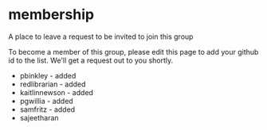# membership
A place to leave a request to be invited to join this group

To become a member of this group, please edit this page to add your github id to the list. We'll get a request out to you shortly.

- pbinkley - added
- redlibrarian - added
- kaitlinnewson - added
- pgwillia - added
- samfritz - added
- sajeetharan
